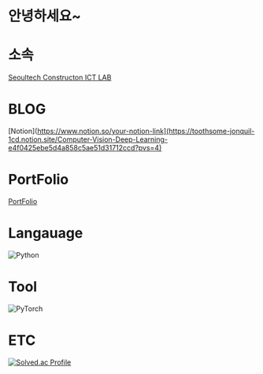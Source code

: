 # 안녕하세요~ 


#  소속 
[Seoultech Constructon ICT LAB](https://conict.seoultech.ac.kr/index.do)

#  BLOG
[Notion](https://www.notion.so/your-notion-link](https://toothsome-jonquil-1cd.notion.site/Computer-Vision-Deep-Learning-e4f0425ebe5d4a858c5ae51d31712ccd?pvs=4)

# PortFolio
[PortFolio](https://toothsome-jonquil-1cd.notion.site/Min-Hyeong-LEE-220b089041db416fb67bec10a876362c?pvs=4)

# Langauage
![Python](https://img.shields.io/badge/Python-3776AB?style=for-the-badge&logo=python&logoColor=white)

# Tool 
![PyTorch](https://img.shields.io/badge/PyTorch-EE4C2C?style=for-the-badge&logo=pytorch&logoColor=white)

# ETC
[![Solved.ac Profile](http://mazassumnida.wtf/api/v2/generate_badge?boj=kzxx1234)](https://solved.ac/kzxx1234/)
<!--
**minnong511/minnong511** is a ✨ _special_ ✨ repository because its `README.md` (this file) appears on your GitHub profile.

Here are some ideas to get you started:

- 🔭 I’m currently working on ...
- 🌱 I’m currently learning ...
- 👯 I’m looking to collaborate on ...
- 🤔 I’m looking for help with ...
- 💬 Ask me about ...
- 📫 How to reach me: ...
- 😄 Pronouns: ...
- ⚡ Fun fact: ...
-->
